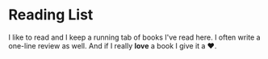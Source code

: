 # Reading List

I like to read and I keep a running tab of books I've read here. I often write a one-line review as well. And if I really **love** a book I give it a ❤️.